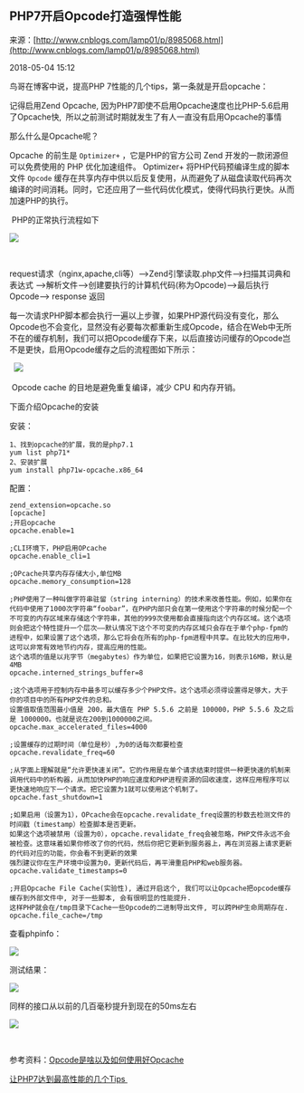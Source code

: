 ## PHP7开启Opcode打造强悍性能

来源：[http://www.cnblogs.com/lamp01/p/8985068.html](http://www.cnblogs.com/lamp01/p/8985068.html)

2018-05-04 15:12

鸟哥在博客中说，提高PHP 7性能的几个tips，第一条就是开启opcache：


记得启用Zend Opcache, 因为PHP7即使不启用Opcache速度也比PHP-5.6启用了Opcache快,  
所以之前测试时期就发生了有人一直没有启用Opcache的事情




那么什么是Opcache呢？

Opcache 的前生是 `Optimizer+` ，它是PHP的官方公司 Zend 开发的一款闭源但可以免费使用的 PHP 优化加速组件。 Optimizer+ 将PHP代码预编译生成的脚本文件 `Opcode` 缓存在共享内存中供以后反复使用，从而避免了从磁盘读取代码再次编译的时间消耗。同时，它还应用了一些代码优化模式，使得代码执行更快。从而加速PHP的执行。

 PHP的正常执行流程如下

![][0]

 

request请求（nginx,apache,cli等）-->Zend引擎读取.php文件-->扫描其词典和表达式 -->解析文件-->创建要执行的计算机代码(称为Opcode)-->最后执行Opcode--> response 返回

每一次请求PHP脚本都会执行一遍以上步骤，如果PHP源代码没有变化，那么Opcode也不会变化，显然没有必要每次都重新生成Opcode，结合在Web中无所不在的缓存机制，我们可以把Opcode缓存下来，以后直接访问缓存的Opcode岂不是更快，启用Opcode缓存之后的流程图如下所示：

 
![][1]

 Opcode cache 的目地是避免重复编译，减少 CPU 和内存开销。

下面介绍Opcache的安装

安装：


``` 
1、找到opcache的扩展，我的是php7.1
yum list php71*
2、安装扩展
yum install php71w-opcache.x86_64
```



配置：


``` 
zend_extension=opcache.so
[opcache]
;开启opcache
opcache.enable=1  

;CLI环境下，PHP启用OPcache
opcache.enable_cli=1

;OPcache共享内存存储大小,单位MB
opcache.memory_consumption=128  

;PHP使用了一种叫做字符串驻留（string interning）的技术来改善性能。例如，如果你在代码中使用了1000次字符串“foobar”，在PHP内部只会在第一使用这个字符串的时候分配一个不可变的内存区域来存储这个字符串，其他的999次使用都会直接指向这个内存区域。这个选项则会把这个特性提升一个层次——默认情况下这个不可变的内存区域只会存在于单个php-fpm的进程中，如果设置了这个选项，那么它将会在所有的php-fpm进程中共享。在比较大的应用中，这可以非常有效地节约内存，提高应用的性能。
这个选项的值是以兆字节（megabytes）作为单位，如果把它设置为16，则表示16MB，默认是4MB
opcache.interned_strings_buffer=8

;这个选项用于控制内存中最多可以缓存多少个PHP文件。这个选项必须得设置得足够大，大于你的项目中的所有PHP文件的总和。
设置值取值范围最小值是 200，最大值在 PHP 5.5.6 之前是 100000，PHP 5.5.6 及之后是 1000000。也就是说在200到1000000之间。
opcache.max_accelerated_files=4000

;设置缓存的过期时间（单位是秒）,为0的话每次都要检查
opcache.revalidate_freq=60

;从字面上理解就是“允许更快速关闭”。它的作用是在单个请求结束时提供一种更快速的机制来调用代码中的析构器，从而加快PHP的响应速度和PHP进程资源的回收速度，这样应用程序可以更快速地响应下一个请求。把它设置为1就可以使用这个机制了。
opcache.fast_shutdown=1

;如果启用（设置为1），OPcache会在opcache.revalidate_freq设置的秒数去检测文件的时间戳（timestamp）检查脚本是否更新。
如果这个选项被禁用（设置为0），opcache.revalidate_freq会被忽略，PHP文件永远不会被检查。这意味着如果你修改了你的代码，然后你把它更新到服务器上，再在浏览器上请求更新的代码对应的功能，你会看不到更新的效果
强烈建议你在生产环境中设置为0，更新代码后，再平滑重启PHP和web服务器。
opcache.validate_timestamps=0 

;开启Opcache File Cache(实验性), 通过开启这个, 我们可以让Opcache把opcode缓存缓存到外部文件中, 对于一些脚本, 会有很明显的性能提升.
这样PHP就会在/tmp目录下Cache一些Opcode的二进制导出文件, 可以跨PHP生命周期存在.
opcache.file_cache=/tmp
```



查看phpinfo：

![][2]

测试结果：

![][3]

同样的接口从以前的几百毫秒提升到现在的50ms左右

![][4]

 

参考资料：[Opcode是啥以及如何使用好Opcache][100]

[让PHP7达到最高性能的几个Tips ][101]

[0]: ../img/1128628-20180504142714761-711951956.png 
[1]: ../img/1128628-20180504142702126-1584014725.png 
[2]: ../img/1128628-20180504150553607-1732347193.png 
[3]: ../img/1128628-20180504150651899-685437096.png 
[4]: ../img/1128628-20180504150720857-181358113.png 
[100]: https://www.zybuluo.com/phper/note/1016714
[101]: http://www.laruence.com/2015/12/04/3086.html